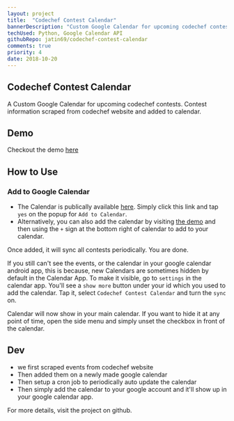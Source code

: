 ```yaml
---
layout: project
title:  "Codechef Contest Calendar"
bannerDescription: "Custom Google Calendar for upcoming codechef contests. Contests are scraped from the codechef website. The scraping task is run as a cron job."
techUsed: Python, Google Calendar API
githubRepo: jatin69/codechef-contest-calendar
comments: true
priority: 4
date: 2018-10-20
---
```


## Codechef Contest Calendar

A Custom Google Calendar for upcoming codechef contests. Contest information scraped from codechef website and added to calendar.

## Demo

Checkout the demo [here](https://jatin69.github.io/codechef-contest-calendar/)

## How to Use

### Add to Google Calendar

- The Calendar is publically available [here](https://calendar.google.com/calendar?cid=N2RxbWZuNm12cmVpcWIyNmpkbjVydWs1amtAZ3JvdXAuY2FsZW5kYXIuZ29vZ2xlLmNvbQ). Simply click this link and tap `yes` on the popup for `Add to Calendar`.
- Alternatively, you can also add the calendar by visiting [the demo](https://jatin69.github.io/codechef-contest-calendar/) and then using the `+` sign at the bottom right of calendar to add to your calendar.

Once added, it will sync all contests periodically. You are done.

If you still can't see the events, or the calendar in your google calendar android app, this is because, new Calendars are sometimes hidden by default in the Calendar App. To make it visible, go to `settings` in the calendar app. You'll see a `show more` button under your id which you used to add the calendar. Tap it, select `Codechef Contest Calendar` and turn the `sync` on.

Calendar will now show in your main calendar. If you want to hide it at any point of time, open the side menu and simply unset the checkbox in front of the calendar.

## Dev

- we first scraped events from codechef website
- Then added them on a newly made google calendar
- Then setup a cron job to periodically auto update the calendar
- Then simply add the calendar to your google account and it'll show up in your google calendar app.

For more details, visit the project on github.